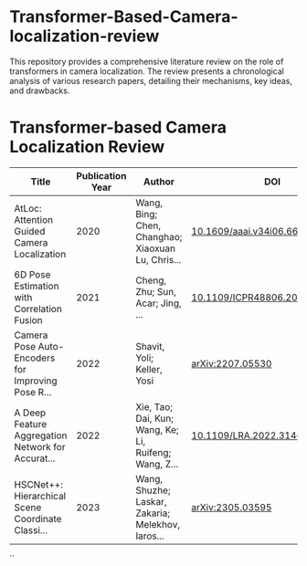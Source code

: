 # Transformer-Based-Camera-localization-review
This repository provides a comprehensive literature review on the role of transformers in camera localization. The review presents a chronological analysis of various research papers, detailing their mechanisms, key ideas, and drawbacks.

# Transformer-based Camera Localization Review

| Title | Publication Year | Author | DOI | Abstract |
|-------|------------------|--------|-----|------------|
| AtLoc: Attention Guided Camera Localization | 2020 | Wang, Bing; Chen, Changhao; Xiaoxuan Lu, Chris... | [10.1609/aaai.v34i06.6608](https://ojs.aaai.org/index.php/AAAI/article/view/6608) | [Click Here](https://github.com/Husseinhhameed/Transformer-Based-Camera-localization-review/blob/main/Models/AtLoc.md) |
| 6D Pose Estimation with Correlation Fusion | 2021 | Cheng, Zhu; Sun, Acar; Jing, ... | [10.1109/ICPR48806.2021.9412238](https://ieeexplore.ieee.org/document/9412238) | [Click Here](https://github.com/Husseinhhameed/Transformer-Based-Camera-localization-review/blob/main/Models/6D%20Pose%20Estimation%20with%20Correlation%20Fusion.md) |
| Camera Pose Auto-Encoders for Improving Pose R... | 2022 | Shavit, Yoli; Keller, Yosi | [arXiv:2207.05530](http://arxiv.org/abs/2207.05530) | [Repository](https://github.com/dummy/repo3) |
| A Deep Feature Aggregation Network for Accurat... | 2022 | Xie, Tao; Dai, Kun; Wang, Ke; Li, Ruifeng; Wang, Z... | [10.1109/LRA.2022.3146946](https://ieeexplore.ieee.org/document/9697338/) | [Repository](https://github.com/dummy/repo4) |
| HSCNet++: Hierarchical Scene Coordinate Classi... | 2023 | Wang, Shuzhe; Laskar, Zakaria; Melekhov, Iaros... | [arXiv:2305.03595](http://arxiv.org/abs/2305.03595) | [Repository](https://github.com/dummy/repo5) |
``
